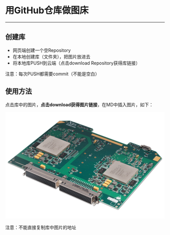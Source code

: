 # 用GitHub仓库做图床
---

## 创建库
* 网页端创建一个空Repository
* 在本地创建库（文件夹），把图片放进去
* 将本地库PUSH到云端（点击download Repository获得库链接）

注意：每次PUSH都需要commit（不能是空白）

## 使用方法

点击库中的图片，**点击download获得图片链接**，在MD中插入图片，如下：

![](https://raw.githubusercontent.com/P-Lyn/PicBed/master/chips_overview/FPGA_xcalibur5090.png?token=AIRA6UDX33IPCRDIOGW56YS46CLRQ)

注意：不能直接复制库中图片的地址